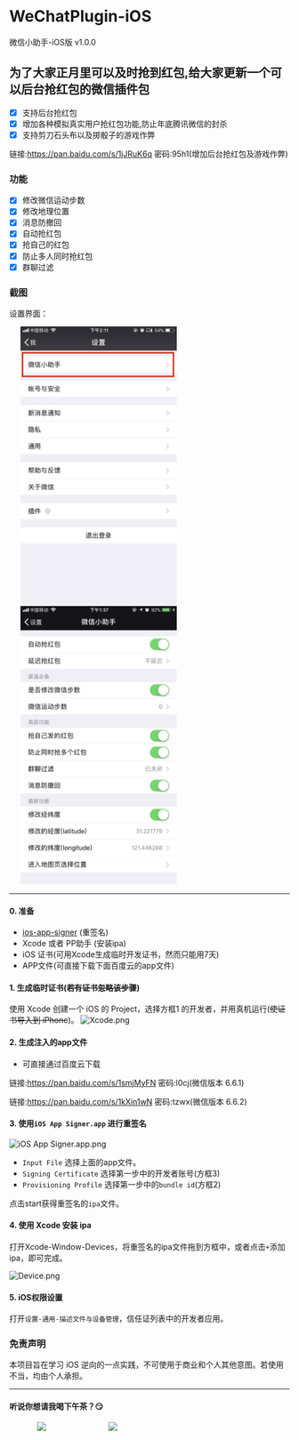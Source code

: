 # WeChatPlugin-iOS

微信小助手-iOS版 v1.0.0

## 为了大家正月里可以及时抢到红包,给大家更新一个可以后台抢红包的微信插件包
- [x] 支持后台抢红包
- [x] 增加各种模拟真实用户抢红包功能,防止年底腾讯微信的封杀
- [x] 支持剪刀石头布以及掷骰子的游戏作弊

链接:https://pan.baidu.com/s/1jJRuK6q  密码:95h1(增加后台抢红包及游戏作弊)

### 功能
- [x] 修改微信运动步数
- [x] 修改地理位置
- [x] 消息防撤回
- [x] 自动抢红包
- [x] 抢自己的红包
- [x] 防止多人同时抢红包
- [x] 群聊过滤

### 截图

设置界面：

<img src="./Other/51516255904_.pic.jpg" height="500" hspace="20" style="display: inline-block"><img src="./Other/41516248328_.pic.jpg" height="500" hspace="20" style="display: inline-block">


---

#### 0. 准备

* [ios-app-signer](https://github.com/DanTheMan827/ios-app-signer)  (重签名)
* Xcode 或者 PP助手 (安装ipa)
* iOS 证书(可用Xcode生成临时开发证书，然而只能用7天)
* APP文件(可直接下载下面百度云的app文件)


#### 1. 生成临时证书(~~若有证书忽略该步骤~~)
使用 Xcode 创建一个 iOS 的 Project，选择方框1 的开发者，并用真机运行(~~使证书导入到 iPhone~~)。
![Xcode.png](http://upload-images.jianshu.io/upload_images/965383-e730b53fe95ab166.png?imageMogr2/auto-orient/strip%7CimageView2/2/w/1240)

#### 2. 生成注入的app文件

* 可直接通过百度云下载

链接:https://pan.baidu.com/s/1smjMyFN  密码:l0cj(微信版本 6.6.1)

链接:https://pan.baidu.com/s/1kXin1wN  密码:tzwx(微信版本 6.6.2)

#### 3. 使用`iOS App Signer.app` 进行重签名

![iOS App Signer.app.png](http://upload-images.jianshu.io/upload_images/965383-c3daf12a77c8204b.png?imageMogr2/auto-orient/strip%7CimageView2/2/w/1240)

* `Input File` 选择上面的app文件。
* `Signing Certificate` 选择第一步中的开发者账号(方框3)
* `Provisioning Profile` 选择第一步中的`bundle id`(方框2)

点击start获得重签名的`ipa`文件。

#### 4. 使用 Xcode 安装 ipa

打开Xcode-Window-Devices，将重签名的ipa文件拖到方框中，或者点击`+`添加ipa，即可完成。

![Device.png](http://upload-images.jianshu.io/upload_images/965383-abb8cf54a6acabbe.png?imageMogr2/auto-orient/strip%7CimageView2/2/w/1240)

#### 5. iOS权限设置

打开`设置-通用-描述文件与设备管理`，信任证列表中的开发者应用。

### 免责声明
本项目旨在学习 iOS 逆向的一点实践，不可使用于商业和个人其他意图。若使用不当，均由个人承担。


---

#### 听说你想请我喝下午茶？😏

<img src="https://github.com/xiaofu666/WechatPlus/blob/master/Other/11516182821_.pic.jpg?imageMogr2/auto-orient/strip%7CimageView2/2/w/1240" height="250" hspace="50"/>&nbsp;&nbsp;&nbsp;<img src="https://github.com/xiaofu666/WechatPlus/blob/master/Other/21516182821_.pic.jpg?imageMogr2/auto-orient/strip%7CimageView2/2/w/1240" height="250" hspace="50"  />

